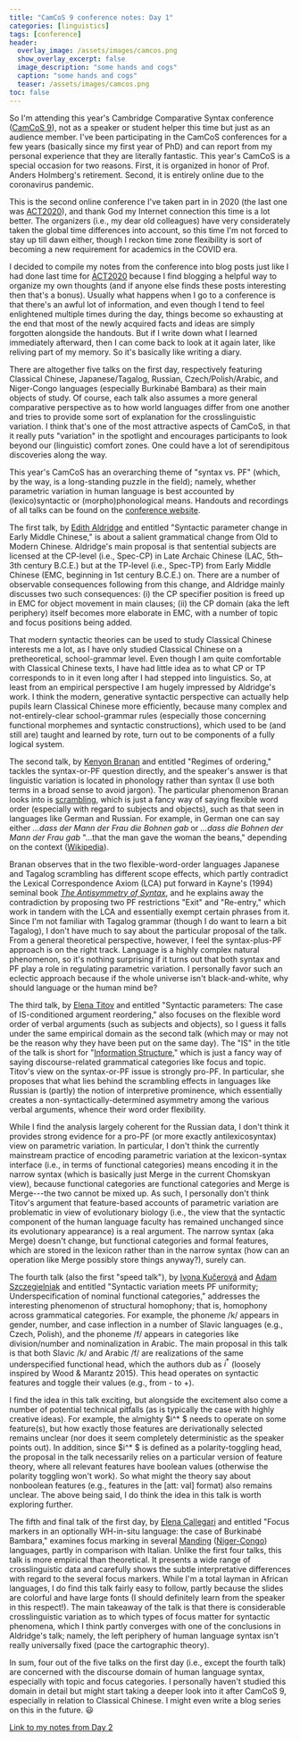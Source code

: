 ```yaml
---
title: "CamCoS 9 conference notes: Day 1"
categories: [linguistics]
tags: [conference]
header:
  overlay_image: /assets/images/camcos.png
  show_overlay_excerpt: false
  image_description: "some hands and cogs"
  caption: "some hands and cogs"
  teaser: /assets/images/camcos.png
toc: false
---
```


So I'm attending this year's Cambridge Comparative Syntax conference ([CamCoS 9](https://camcos9.wordpress.com)), not as a speaker or student helper this time but just as an audience member. I've been participating in the CamCoS conferences for a few years (basically since my first year of PhD) and can report from my personal experience that they are literally fantastic. This year's CamCoS is a special occasion for two reasons. First, it is organized in honor of Prof. Anders Holmberg's retirement. Second, it is entirely online due to the coronavirus pandemic.

This is the second online conference I've taken part in in 2020 (the last one was [ACT2020](https://blog.juliosong.com/mathematics/act-notes-1/)), and thank God my Internet connection this time is a lot better. The organizers (i.e., my dear old colleagues) have very considerately taken the global time differences into account, so this time I'm not forced to stay up till dawn either, though I reckon time zone flexibility is sort of becoming a new requirement for academics in the COVID era.

I decided to compile my notes from the conference into blog posts just like I had done last time for [ACT2020](https://blog.juliosong.com/mathematics/act-notes-1/) because I find blogging a helpful way to organize my own thoughts (and if anyone else finds these posts interesting then that's a bonus). Usually what happens when I go to a conference is that there's an awful lot of information, and even though I tend to feel enlightened multiple times during the day, things become so exhausting at the end that most of the newly acquired facts and ideas are simply forgotten alongside the handouts. But if I write down what I learned immediately afterward, then I can come back to look at it again later, like reliving part of my memory. So it's basically like writing a diary.

There are altogether five talks on the first day, respectively featuring Classical Chinese, Japanese/Tagalog, Russian, Czech/Polish/Arabic, and Niger-Congo languages (especially Burkinabé Bambara) as their main objects of study. Of course, each talk also assumes a more general comparative perspective as to how world languages differ from one another and tries to provide some sort of explanation for the crosslinguistic variation. I think that's one of the most attractive aspects of CamCoS, in that it really puts "variation" in the spotlight and encourages participants to look beyond our (linguistic) comfort zones. One could have a lot of serendipitous discoveries along the way.

This year's CamCoS has an overarching theme of "syntax vs. PF" (which, by the way, is a long-standing puzzle in the field); namely, whether parametric variation in human language is best accounted by (lexico)syntactic or (morpho)phonological means. Handouts and recordings of all talks can be found on the [conference website](https://camcos9.wordpress.com/programme/).

The first talk, by [Edith Aldridge](http://faculty.washington.edu/aldr/) and entitled "Syntactic parameter change in Early Middle Chinese," is about a salient grammatical change from Old to Modern Chinese. Aldridge's main proposal is that sentential subjects are licensed at the CP-level (i.e., Spec-CP) in Late Archaic Chinese (LAC, 5th–3th century B.C.E.) but at the TP-level (i.e., Spec-TP) from Early Middle Chinese (EMC, beginning in 1st century B.C.E.) on. There are a number of observable consequences following from this change, and Aldridge mainly discusses two such consequences: (i) the CP specifier position is freed up in EMC for object movement in main clauses; (ii) the CP domain (aka the left periphery) itself becomes more elaborate in EMC, with a number of topic and focus positions being added.

That modern syntactic theories can be used to study Classical Chinese interests me a lot, as I have only studied Classical Chinese on a pretheoretical, school-grammar level. Even though I am quite comfortable with Classical Chinese texts, I have had little idea as to what CP or TP corresponds to in it even long after I had stepped into linguistics. So, at least from an empirical perspective I am hugely impressed by Aldridge's work. I think the modern, generative syntactic perspective can actually help pupils learn Classical Chinese more efficiently, because many complex and not-entirely-clear school-grammar rules (especially those concerning functional morphemes and syntactic constructions), which used to be (and still are) taught and learned by rote, turn out to be components of a fully logical system.

The second talk, by [Kenyon Branan](https://linguistics.mit.edu/user/kbranan/) and entitled "Regimes of ordering," tackles the syntax-or-PF question directly, and the speaker's answer is that linguistic variation is located in phonology rather than syntax (I use both terms in a broad sense to avoid jargon). The particular phenomenon Branan looks into is [scrambling](https://en.wikipedia.org/wiki/Scrambling_(linguistics)), which is just a fancy way of saying flexible word order (especially with regard to subjects and objects), such as that seen in languages like German and Russian. For example, in German one can say either *...dass der Mann der Frau die Bohnen gab* or *...dass die Bohnen der Mann der Frau gab* "...that the man gave the woman the beans," depending on the context ([Wikipedia](https://en.wikipedia.org/wiki/Scrambling_(linguistics)#Examples)).

Branan observes that in the two flexible-word-order languages Japanese and Tagalog scrambling has different scope effects, which partly contradict the Lexical Correspondence Axiom (LCA) put forward in Kayne's (1994) seminal book [*The Antisymmetry of Syntax*](https://mitpress.mit.edu/books/antisymmetry-syntax), and he explains away the contradiction by proposing two PF restrictions "Exit" and "Re-entry," which work in tandem with the LCA and essentially exempt certain phrases from it. Since I'm not familiar with Tagalog grammar (though I do want to learn a bit Tagalog), I don't have much to say about the particular proposal of the talk. From a general theoretical perspective, however, I feel the syntax-plus-PF approach is on the right track. Language is a highly complex natural phenomenon, so it's nothing surprising if it turns out that both syntax and PF play a role in regulating parametric variation. I personally favor such an eclectic approach because if the whole universe isn't black-and-white, why should language or the human mind be?

The third talk, by [Elena Titov](https://sites.google.com/view/dr-elena-titov) and entitled "Syntactic parameters: The case of IS-conditioned argument reordering," also focuses on the flexible word order of verbal arguments (such as subjects and objects), so I guess it falls under the same empirical domain as the second talk (which may or may not be the reason why they have been put on the same day). The "IS" in the title of the talk is short for "[Information Structure](https://en.wikipedia.org/wiki/Information_structure)," which is just a fancy way of saying discourse-related grammatical categories like focus and topic. Titov's view on the syntax-or-PF issue is strongly pro-PF. In particular, she proposes that what lies behind the scrambling effects in languages like Russian is (partly) the notion of interpretive prominence, which essentially creates a non-syntactically-determined asymmetry among the various verbal arguments, whence their word order flexibility.

While I find the analysis largely coherent for the Russian data, I don't think it provides strong evidence for a pro-PF (or more exactly antilexicosyntax) view on parametric variation. In particular, I don't think the currently mainstream practice of encoding parametric variation at the lexicon-syntax interface (i.e., in terms of functional categories) means encoding it in the narrow syntax (which is basically just Merge in the current Chomskyan view), because functional categories are functional categories and Merge is Merge---the two cannot be mixed up. As such, I personally don't think Titov's argument that feature-based accounts of parametric variation are problematic in view of evolutionary biology (i.e., the view that the syntactic component of the human language faculty has remained unchanged since its evolutionary appearance) is a real argument. The narrow syntax (aka Merge) doesn't change, but functional categories and formal features, which are stored in the lexicon rather than in the narrow syntax (how can an operation like Merge possibly store things anyway?), surely can.

The fourth talk (also the first "speed talk"), by [Ivona Kučerová](https://www.humanities.mcmaster.ca/~kucerov/mcmaster/Ivona_Kucerova.html) and [Adam Szczegielniak](https://scholar.harvard.edu/adam/home) and entitled "Syntactic variation meets PF uniformity; Underspecification of nominal functional categories," addresses the interesting phenomenon of structural homophony; that is, homophony across grammatical categories. For example, the phoneme /k/ appears in gender, number, and case inflection in a number of Slavic languages (e.g., Czech, Polish), and the phoneme /f/ appears in categories like division/number and nominalization in Arabic. The main proposal in this talk is that both Slavic /k/ and Arabic /f/ are realizations of the same underspecified functional head, which the authors dub as $i^*$ (loosely inspired by Wood & Marantz 2015). This head operates on syntactic features and toggle their values (e.g., from - to +).

I find the idea in this talk exciting, but alongside the excitement also come a number of potential technical pitfalls (as is typically the case with highly creative ideas). For example, the almighty $i^* $ needs to operate on some feature(s), but how exactly those features are derivationally selected remains unclear (nor does it seem completely deterministic as the speaker points out). In addition, since $i^* $ is defined as a polarity-toggling head, the proposal in the talk necessarily relies on a particular version of feature theory, where all relevant features have boolean values (otherwise the polarity toggling won't work). So what might the theory say about nonboolean features (e.g., features in the [att: val] format) also remains unclear. The above being said, I do think the idea in this talk is worth exploring further.

The fifth and final talk of the first day, by [Elena Callegari](https://uu.academia.edu/elenacallegari) and entitled "Focus markers in an optionally WH-in-situ language: the case of Burkinabé Bambara," examines focus marking in several [Manding](https://en.wikipedia.org/wiki/Manding_languages) ([Niger-Congo](https://en.wikipedia.org/wiki/Niger–Congo_languages)) languages, partly in comparison with Italian. Unlike the first four talks, this talk is more empirical than theoretical. It presents a wide range of crosslinguistic data and carefully shows the subtle interpretative differences with regard to the several focus markers. While I'm a total layman in African languages, I do find this talk fairly easy to follow, partly because the slides are colorful and have large fonts (I should definitely learn from the speaker in this respect!). The main takeaway of the talk is that there is considerable crosslinguistic variation as to which types of focus matter for syntactic phenomena, which I think partly converges with one of the conclusions in Aldridge's talk; namely, the left periphery of human language syntax isn't really universally fixed (pace the cartographic theory).

In sum, four out of the five talks on the first day (i.e., except the fourth talk) are concerned with the discourse domain of human language syntax, especially with topic and focus categories. I personally haven't studied this domain in detail but might start taking a deeper look into it after CamCoS 9, especially in relation to Classical Chinese. I might even write a blog series on this in the future. 😃

[Link to my notes from Day 2](https://blog.juliosong.com/linguistics/camcos9-day2/)
